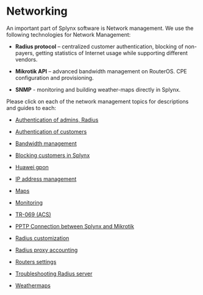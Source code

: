  Networking
 ==========

 An important part of Splynx software is Network management. We use the following technologies for Network Management:

 * **Radius protocol** – centralized customer authentication, blocking of non-payers, getting statistics of Internet usage while supporting different vendors.

 * **Mikrotik API** – advanced bandwidth management on RouterOS. CPE configuration and provisioning.

 * **SNMP** - monitoring and building weather-maps directly in Splynx.

 Please click on each of the network management topics for descriptions and guides to each:

 * [Authentication of admins, Radius](networking/authentication_admins_radius/authentication_admins_radius.md)

 * [Authentication of customers](networking/authentication_of_customers/authentication_of_customers.md)

 * [Bandwidth management](networking/bandwidth_management/bandwidth_management.md)

 * [Blocking customers in Splynx](networking/blocking_customers/blocking_customers.md)

 * [Huawei gpon](networking/huawei_gpon/huawei_gpon.md)

 * [IP address management](networking/ip_address_management/ip_address_management.md)

 * [Maps](networking/maps/maps.md)

 * [Monitoring](networking/monitoring/monitoring.md)
 
 * [TR-069 (ACS)](networking/tr069_acs/tr069_acs.md)

 * [PPTP Connection between Splynx and Mikrotik](networking/pptp_splynx_mikrotik/pptp_splynx_mikrotik.md)

 * [Radius customization](networking/radius_customization/radius_customization.md)

 * [Radius proxy accounting](networking/radius_proxy_accounting/radius_proxy_accounting.md)

 * [Routers settings](networking/routers_settings/routers_settings.md)

 * [Troubleshooting Radius server](networking/troubleshooting_radius/troubleshooting_radius.md)

 * [Weathermaps](networking/weathermaps/weathermaps.md)
